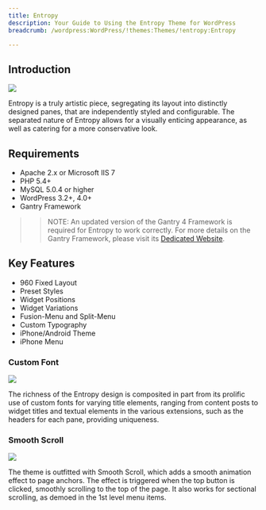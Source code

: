 ```yaml
---
title: Entropy
description: Your Guide to Using the Entropy Theme for WordPress
breadcrumb: /wordpress:WordPress/!themes:Themes/!entropy:Entropy

---
```


Introduction
-----

![][entropy]

Entropy is a truly artistic piece, segregating its layout into distinctly designed panes, that are independently styled and configurable. The separated nature of Entropy allows for a visually enticing appearance, as well as catering for a more conservative look.

Requirements
-----

* Apache 2.x or Microsoft IIS 7
* PHP 5.4+
* MySQL 5.0.4 or higher
* WordPress 3.2+, 4.0+
* Gantry Framework

>> NOTE: An updated version of the Gantry 4 Framework is required for Entropy to work correctly. For more details on the Gantry Framework, please visit its [Dedicated Website][gantry].

Key Features
-----

* 960 Fixed Layout
* Preset Styles
* Widget Positions
* Widget Variations
* Fusion-Menu and Split-Menu
* Custom Typography
* iPhone/Android Theme
* iPhone Menu

### Custom Font

![][font]

The richness of the Entropy design is composited in part from its prolific use of custom fonts for varying title elements, ranging from content posts to widget titles and textual elements in the various extensions, such as the headers for each pane, providing uniqueness.

### Smooth Scroll

![][scroll]

The theme is outfitted with Smooth Scroll, which adds a smooth animation effect to page anchors. The effect is triggered when the top button is clicked, smoothly scrolling to the top of the page. It also works for sectional scrolling, as demoed in the 1st level menu items.

[gantry]: http://gantry.org/
[gantry_install]: ../../start/gantry.md
[entropy]: assets/entropy.jpeg
[font]: assets/font.jpg
[scroll]: assets/scroll.jpg
[bootstrap]: http://twitter.github.com/bootstrap/
